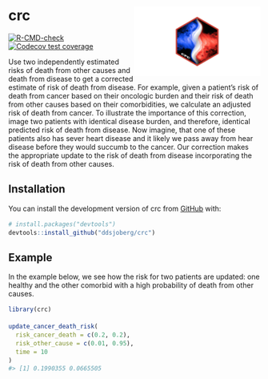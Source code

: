 
<!-- README.md is generated from README.Rmd. Please edit that file -->

# crc <a href="http://www.danieldsjoberg.com/crc/"><img src="man/figures/logo.png" align="right" height="138" /></a>

<!-- badges: start -->

[![R-CMD-check](https://github.com/ddsjoberg/crc/actions/workflows/R-CMD-check.yaml/badge.svg)](https://github.com/ddsjoberg/crc/actions/workflows/R-CMD-check.yaml)
[![Codecov test
coverage](https://codecov.io/gh/ddsjoberg/crc/branch/main/graph/badge.svg)](https://app.codecov.io/gh/ddsjoberg/crc?branch=main)
<!-- badges: end -->

Use two independently estimated risks of death from other causes and
death from disease to get a corrected estimate of risk of death from
disease. For example, given a patient’s risk of death from cancer based
on their oncologic burden and their risk of death from other causes
based on their comorbidities, we calculate an adjusted risk of death
from cancer. To illustrate the importance of this correction, image two
patients with identical disease burden, and therefore, identical
predicted risk of death from disease. Now imagine, that one of these
patients also has sever heart disease and it likely we pass away from
hear disease before they would succumb to the cancer. Our correction
makes the appropriate update to the risk of death from disease
incorporating the risk of death from other causes.

## Installation

You can install the development version of crc from
[GitHub](https://github.com/) with:

``` r
# install.packages("devtools")
devtools::install_github("ddsjoberg/crc")
```

## Example

In the example below, we see how the risk for two patients are updated:
one healthy and the other comorbid with a high probability of death from
other causes.

``` r
library(crc)

update_cancer_death_risk(
  risk_cancer_death = c(0.2, 0.2),
  risk_other_cause = c(0.01, 0.95),
  time = 10
)
#> [1] 0.1990355 0.0665505
```
